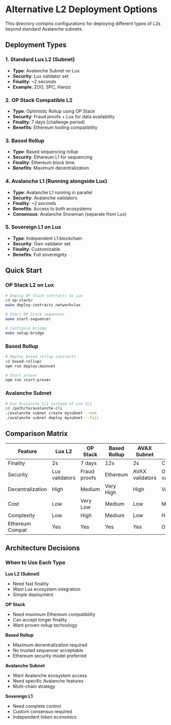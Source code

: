 # Alternative L2 Deployment Options

This directory contains configurations for deploying different types of L2s beyond standard Avalanche subnets.

## Deployment Types

### 1. Standard Lux L2 (Subnet)
- **Type**: Avalanche Subnet on Lux
- **Security**: Lux validator set
- **Finality**: ~2 seconds
- **Example**: ZOO, SPC, Hanzo

### 2. OP Stack Compatible L2
- **Type**: Optimistic Rollup using OP Stack
- **Security**: Fraud proofs + Lux for data availability
- **Finality**: 7 days (challenge period)
- **Benefits**: Ethereum tooling compatibility

### 3. Based Rollup
- **Type**: Based sequencing rollup
- **Security**: Ethereum L1 for sequencing
- **Finality**: Ethereum block time
- **Benefits**: Maximum decentralization

### 4. Avalanche L1 (Running alongside Lux)
- **Type**: Avalanche L1 running in parallel
- **Security**: Avalanche validators
- **Finality**: ~2 seconds
- **Benefits**: Access to both ecosystems
- **Consensus**: Avalanche Snowman (separate from Lux)

### 5. Sovereign L1 on Lux
- **Type**: Independent L1 blockchain
- **Security**: Own validator set
- **Finality**: Customizable
- **Benefits**: Full sovereignty

## Quick Start

### OP Stack L2 on Lux

```bash
# Deploy OP Stack contracts on Lux
cd op-stack/
make deploy-contracts network=lux

# Start OP Stack sequencer
make start-sequencer

# Configure bridge
make setup-bridge
```

### Based Rollup

```bash
# Deploy based rollup contracts
cd based-rollup/
npm run deploy:mainnet

# Start prover
npm run start:prover
```

### Avalanche Subnet

```bash
# Use Avalanche CLI instead of Lux CLI
cd /path/to/avalanche-cli
./avalanche subnet create mysubnet --evm
./avalanche subnet deploy mysubnet --fuji
```

## Comparison Matrix

| Feature | Lux L2 | OP Stack | Based Rollup | AVAX Subnet | L1 on Lux |
|---------|---------|----------|--------------|-------------|-----------|
| Finality | 2s | 7 days | 12s | 2s | Custom |
| Security | Lux validators | Fraud proofs | Ethereum | AVAX validators | Own validators |
| Decentralization | High | Medium | Very High | High | Variable |
| Cost | Low | Very Low | Medium | Low | Medium |
| Complexity | Low | High | Medium | Low | High |
| Ethereum Compat | Yes | Yes | Yes | Yes | Optional |

## Architecture Decisions

### When to Use Each Type

**Lux L2 (Subnet)**
- Need fast finality
- Want Lux ecosystem integration
- Simple deployment

**OP Stack**
- Need maximum Ethereum compatibility
- Can accept longer finality
- Want proven rollup technology

**Based Rollup**
- Maximum decentralization required
- No trusted sequencer acceptable
- Ethereum security model preferred

**Avalanche Subnet**
- Want Avalanche ecosystem access
- Need specific Avalanche features
- Multi-chain strategy

**Sovereign L1**
- Need complete control
- Custom consensus required
- Independent token economics